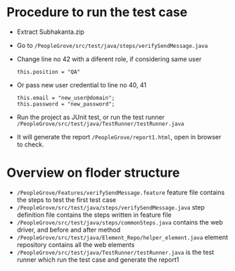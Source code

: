 # Procedure to run the test case

- Extract Subhakanta.zip
- Go to `/PeopleGrove/src/test/java/steps/verifySendMessage.java`
- Change line no 42 with a diferent role, if considering same user 
    ```
    this.position = "QA"
    ```
- Or pass new user credential to line no 40, 41

    ```
    this.email = "new_user@domain";
    this.password = "new_password";
    ```
- Run the project as JUnit test, or run the test runner `/PeopleGrove/src/test/java/TestRunner/testRunner.java`
- It will generate the report `/PeopleGrove/report1.html`, open in browser to check.

# Overview on floder structure

- `/PeopleGrove/Features/verifySendMessage.feature` feature file contains the steps to test the first test case
- `/PeopleGrove/src/test/java/steps/verifySendMessage.java` step definition file contains the steps written in feature file
- `/PeopleGrove/src/test/java/steps/commonSteps.java` contains the web driver, and before and after method
- `/PeopleGrove/src/test/java/Element_Repo/helper_element.java` element repository contains all the web elements
- `/PeopleGrove/src/test/java/TestRunner/testRunner.java` is the test runner which run the test case and generate the report1 